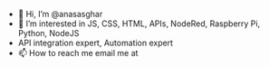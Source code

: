 - 👋 Hi, I’m @anasasghar
- 👀 I’m interested in JS, CSS, HTML, APIs, NodeRed, Raspberry Pi, Python, NodeJS
- API integration expert, Automation expert
- 📫 How to reach me email me at 

<!---
anasasghar/anasasghar is a ✨ special ✨ repository because its `README.md` (this file) appears on your GitHub profile.
You can click the Preview link to take a look at your changes.
--->
